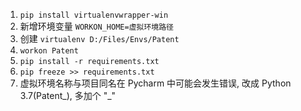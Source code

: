 1. `pip install virtualenvwrapper-win`
2. 新增环境变量 `WORKON_HOME=虚拟环境路径`
3. 创建 `virtualenv D:/Files/Envs/Patent` 
4. `workon Patent`
5. `pip install -r requirements.txt`
6. `pip freeze >> requirements.txt`
7. 虚拟环境名称与项目同名在 Pycharm 中可能会发生错误, 改成 Python 3.7(Patent_), 多加个 "_"

